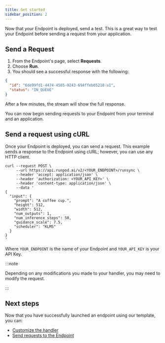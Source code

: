 ```yaml
---
title: Get started
sidebar_position: 2
---
```


Now that your Endpoint is deployed, send a test.
This is a great way to test your Endpoint before sending a request from your application.

## Send a Request

1. From the Endpoint's page, select **Requests**.
2. Choose **Run**.
3. You should see a successful response with the following:

```json
{
  "id": "6de99fd1-4474-4565-9243-694ffeb65218-u1",
  "status": "IN_QUEUE"
}
```

After a few minutes, the stream will show the full response.

You can now begin sending requests to your Endpoint from your terminal and an application.

## Send a request using cURL

Once your Endpoint is deployed, you can send a request.
This example sends a response to the Endpoint using cURL; however, you can use any HTTP client.

```curl
curl --request POST \
     --url https://api.runpod.ai/v2/<YOUR_ENDPOINT>/runsync \
     --header 'accept: application/json' \
     --header 'authorization: <YOUR_API_KEY>' \
     --header 'content-type: application/json' \
     --data '
{
  "input": {
    "prompt": "A coffee cup.",
    "height": 512,
    "width": 512,
    "num_outputs": 1,
    "num_inference_steps": 50,
    "guidance_scale": 7.5,
    "scheduler": "KLMS"
  }
}
'
```

Where `YOUR_ENDPOINT` is the name of your Endpoint and `YOUR_API_KEY` is your API Key.

:::note

Depending on any modifications you made to your handler, you may need to modify the request.

:::

## Next steps

Now that you have successfully launched an endpoint using our template, you can:

- [Customize the handler](/serverless/handlers/overview)
- [Send requests to the Endpoint](/serverless/serverless-functions/serverless-usage)
